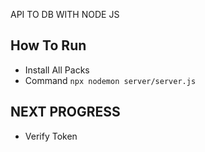API TO DB WITH NODE JS 

## How To Run
- Install All Packs
- Command `npx nodemon server/server.js`

## NEXT PROGRESS
- Verify Token